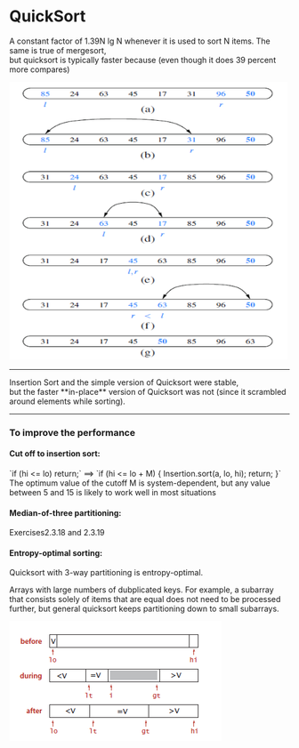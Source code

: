 # QuickSort

A constant factor of 1.39N lg N whenever it is used to sort N items. The same is true of mergesort,<br>
but quicksort is typically faster because (even though it does 39 percent more compares)

<img src="/images/QuickSort.png" width="500px" height="500px">
<hr>
Insertion Sort and the simple version of Quicksort were stable, <br> 
but the faster **in-place** version of Quicksort was not (since it scrambled around elements while sorting).
<hr>
<h3>To improve the performance</h3>

<h4>Cut off to insertion sort:</h4> 
`if (hi <= lo) return;` ==> `if (hi <= lo + M) { Insertion.sort(a, lo, hi); return; }` <br>
The optimum value of the cutoff M is system-dependent, but any value between 5 and 15 is likely to work well in most situations

<h4>Median-of-three partitioning:</h4>
Exercises2.3.18 and 2.3.19 <br>

<h4>Entropy-optimal sorting:</h4> 
Quicksort with 3-way partitioning is entropy-optimal. 

Arrays with large numbers of dubplicated keys. For example, a subarray that consists solely of items that are equal does not
need to be processed further, but general quicksort keeps partitioning down to small subarrays.

<img src="/images/3WayPartitioning.png">
